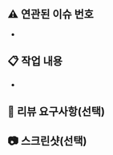 ## ⚠️ 연관된 이슈 번호 
<!-- 이슈번호를 작성해주세요 e.g. close #11 -->
- 

## 📋 작업 내용 
<!-- 이번 PR에서 작업한 내용을 꼼꼼하게 작성하기! -->
- 

## 💬 리뷰 요구사항(선택) 
<!-- 리뷰어가 특별히 봐주었으면 하는 부분이 있다면 작성해주세요! -->

## 📷 스크린샷(선택)